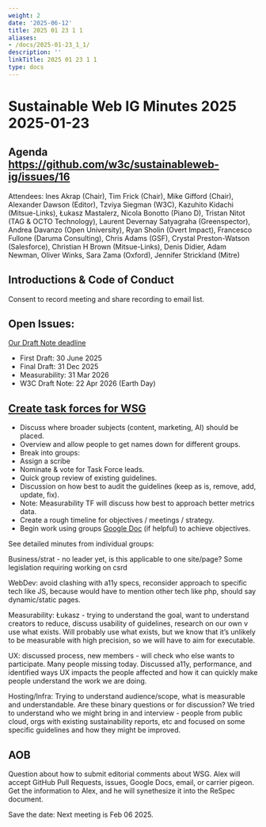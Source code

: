 ```yaml
---
weight: 2
date: '2025-06-12'
title: 2025 01 23 1 1
aliases:
- /docs/2025-01-23_1_1/
description: ''
linkTitle: 2025 01 23 1 1
type: docs
---
```


# Sustainable Web IG Minutes 2025 2025-01-23

## Agenda https://github.com/w3c/sustainableweb-ig/issues/16

Attendees: Ines Akrap (Chair), Tim Frick (Chair), Mike Gifford (Chair), Alexander Dawson (Editor), Tzviya Siegman (W3C), Kazuhito Kidachi (Mitsue-Links), Łukasz Mastalerz, Nicola Bonotto (Piano D), Tristan Nitot (TAG & OCTO Technology), Laurent Devernay Satyagraha (Greenspector), Andrea Davanzo (Open University), Ryan Sholin (Overt Impact), Francesco Fullone (Daruma Consulting), Chris Adams (GSF), Crystal Preston-Watson (Salesforce), Christian H Brown (Mitsue-Links), Denis Didier, Adam Newman, Oliver Winks, Sara Zama (Oxford), Jennifer Strickland (Mitre)

## Introductions & Code of Conduct
Consent to record meeting and share recording to email list.

## Open Issues:
<a href="https://github.com/w3c/sustainableweb-ig/issues/10">Our Draft Note deadline</a>
* First Draft: 30 June 2025
* Final Draft: 31 Dec 2025
* Measurability: 31 Mar 2026
* W3C Draft Note: 22 Apr 2026 (Earth Day)

## <a href="https://github.com/w3c/sustainableweb-ig/issues/8">Create task forces for WSG</a>
* Discuss where broader subjects (content, marketing, AI) should be placed.
* Overview and allow people to get names down for different groups.
* Break into groups:
 * Assign a scribe
 * Nominate & vote for Task Force leads.
 * Quick group review of existing guidelines.
 * Discussion on how best to audit the guidelines (keep as is, remove, add, update, fix).
 * Note: Measurability TF will discuss how best to approach better metrics data.
 * Create a rough timeline for objectives / meetings / strategy.
* Begin work using groups <a href="https://drive.google.com/drive/folders/1k5pzPq2AtBeriymXyMOiuu6mrMhN_ZVb?usp=drive_link">Google Doc</a> (if helpful) to achieve objectives.

See detailed minutes from individual groups:

Business/strat - no leader yet, is this applicable to one site/page? Some legislation requiring working on csrd

WebDev: avoid clashing with a11y specs, reconsider approach to specific tech like JS, because would have to mention other tech like php, should say dynamic/static pages. 

Measurability: Łukasz - trying to understand the goal, want to understand creators to reduce, discuss usability of guidelines, research on our own v use what exists. Will probably use what exists, but we know that it’s unlikely to be measurable with high precision, so we will have to aim for executable.

UX: discussed process, new members - will check who else wants to participate. Many people missing today. Discussed a11y, performance, and identified ways UX impacts the people affected and how it can quickly make people understand the work we are doing.

Hosting/Infra: Trying to understand audience/scope, what is measurable and understandable. Are these binary questions or for discussion? We tried to understand who we might bring in and interview - people from public cloud, orgs with existing sustainability reports, etc and focused on some specific guidelines and how they might be improved.

## AOB
Question about how to submit editorial comments about WSG. Alex will accept GitHub Pull Requests, issues, Google Docs, email, or carrier pigeon. Get the information to Alex, and he will synethesize it into the ReSpec document.


Save the date: Next meeting is Feb 06 2025.
